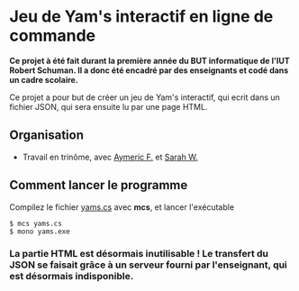 # Jeu de Yam's interactif en ligne de commande

**Ce projet à été fait durant la première année du BUT informatique de l'IUT Robert Schuman. Il a donc été encadré par des enseignants et codé dans un cadre scolaire.**


Ce projet a pour but de créer un jeu de Yam's interactif, qui ecrit dans un fichier JSON, qui sera ensuite lu par une page HTML.

## Organisation
* Travail en trinôme, avec [Aymeric F.](https://github.com/cmoiaymeric) et [Sarah W.](https://github.com/Sarahw15)

## Comment lancer le programme

Compilez le fichier [yams.cs](./yams.cs) avec **mcs**, et lancer l'exécutable

```console
$ mcs yams.cs
$ mono yams.exe
```     


### La partie HTML est désormais inutilisable ! Le transfert du JSON se faisait grâce à un serveur fourni par l'enseignant, qui est désormais indisponible.
